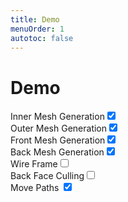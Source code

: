 ```yaml
---
title: Demo
menuOrder: 1
autotoc: false
---
```


# Demo
<style>
#paths {
/*     -ms-transform: rotate(180deg); /* IE 9 */
    -webkit-transform: rotate(180deg); /* Safari */
    transform: rotate(180deg); Standard syntax */
    margin: auto;
}
</style>

<script src="./holes-in.js"></script>
<script src="./ui-bundle.js"></script>


<canvas id="babylon" width="512" height="256" ></canvas>
<canvas id="paths" width="512" height="256"  align=center ></canvas>

<div id ="form">

<div><label>Inner Mesh Generation<input type="checkbox" data-target="inMesh" checked="true"></label></div>
<div><label>Outer Mesh Generation<input type="checkbox" data-target="outMesh" checked="true"></label></div>
<div><label>Front Mesh Generation<input type="checkbox" data-target="frontMesh" checked="true"></label></div>
<div><label>Back Mesh Generation<input type="checkbox" data-target="backMesh" checked="true"></label></div>
<div><label>Wire Frame<input type="checkbox" data-target="wireframe"></label></div>
<div><label>Back Face Culling<input type="checkbox" data-target="backFaceCulling"></label></div>
<div><label>Move Paths <input type="checkbox" data-target="animate" checked="true"></label></div>


</div>
